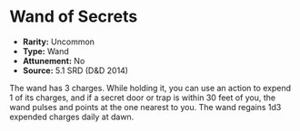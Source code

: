# Wand of Secrets

- **Rarity:** Uncommon
- **Type:** Wand
- **Attunement:** No
- **Source:** 5.1 SRD (D&D 2014)

The wand has 3 charges. While holding it, you can use an action to expend 1 of its charges, and if a secret door or trap is within 30 feet of you, the wand pulses and points at the one nearest to you. The wand regains 1d3 expended charges daily at dawn.
